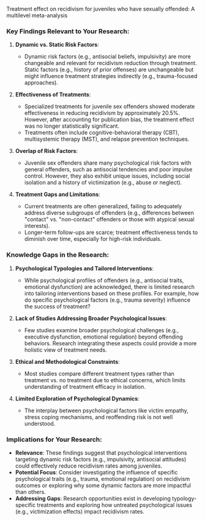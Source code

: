 Treatment effect on recidivism for juveniles who have sexually offended: A multilevel meta-analysis

### Key Findings Relevant to Your Research:

1. **Dynamic vs. Static Risk Factors**:
    - Dynamic risk factors (e.g., antisocial beliefs, impulsivity) are more changeable and relevant for recidivism reduction through treatment. Static factors (e.g., history of prior offenses) are unchangeable but might influence treatment strategies indirectly (e.g., trauma-focused approaches).
2. **Effectiveness of Treatments**:
    
    - Specialized treatments for juvenile sex offenders showed moderate effectiveness in reducing recidivism by approximately 20.5%. However, after accounting for publication bias, the treatment effect was no longer statistically significant.
    - Treatments often include cognitive-behavioral therapy (CBT), multisystemic therapy (MST), and relapse prevention techniques.
3. **Overlap of Risk Factors**:
    
    - Juvenile sex offenders share many psychological risk factors with general offenders, such as antisocial tendencies and poor impulse control. However, they also exhibit unique issues, including social isolation and a history of victimization (e.g., abuse or neglect).
4. **Treatment Gaps and Limitations**:
    
    - Current treatments are often generalized, failing to adequately address diverse subgroups of offenders (e.g., differences between "contact" vs. "non-contact" offenders or those with atypical sexual interests).
    - Longer-term follow-ups are scarce; treatment effectiveness tends to diminish over time, especially for high-risk individuals.

### Knowledge Gaps in the Research:

1. **Psychological Typologies and Tailored Interventions**:
    
    - While psychological profiles of offenders (e.g., antisocial traits, emotional dysfunction) are acknowledged, there is limited research into tailoring interventions based on these profiles. For example, how do specific psychological factors (e.g., trauma severity) influence the success of treatment?
2. **Lack of Studies Addressing Broader Psychological Issues**:
    
    - Few studies examine broader psychological challenges (e.g., executive dysfunction, emotional regulation) beyond offending behaviors. Research integrating these aspects could provide a more holistic view of treatment needs.
3. **Ethical and Methodological Constraints**:
    
    - Most studies compare different treatment types rather than treatment vs. no treatment due to ethical concerns, which limits understanding of treatment efficacy in isolation.
4. **Limited Exploration of Psychological Dynamics**:
    
    - The interplay between psychological factors like victim empathy, stress coping mechanisms, and reoffending risk is not well understood.

### Implications for Your Research:

- **Relevance**: These findings suggest that psychological interventions targeting dynamic risk factors (e.g., impulsivity, antisocial attitudes) could effectively reduce recidivism rates among juveniles.
- **Potential Focus**: Consider investigating the influence of specific psychological traits (e.g., trauma, emotional regulation) on recidivism outcomes or exploring why some dynamic factors are more impactful than others.
- **Addressing Gaps**: Research opportunities exist in developing typology-specific treatments and exploring how untreated psychological issues (e.g., victimization effects) impact recidivism rates.